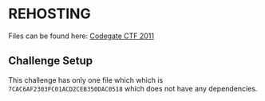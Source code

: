 # REHOSTING

Files can be found here: [Codegate CTF 2011](https://shell-storm.org/repo/CTF/CodeGate-2011/Binary/500/)

## Challenge Setup
This challenge has only one file which which is `7CAC6AF2303FC01ACD2CEB350DAC0518` which does not have any dependencies.